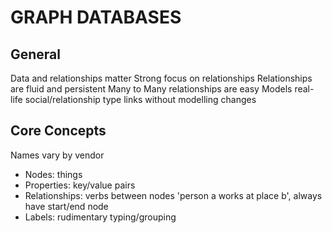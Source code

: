 # GRAPH DATABASES

## General
Data and relationships matter
Strong focus on relationships
Relationships are fluid and persistent
Many to Many relationships are easy
Models real-life social/relationship type links without modelling changes

## Core Concepts
Names vary by vendor

- Nodes: things
- Properties: key/value pairs
- Relationships: verbs between nodes 'person a works at place b', always have
start/end node
- Labels: rudimentary typing/grouping
